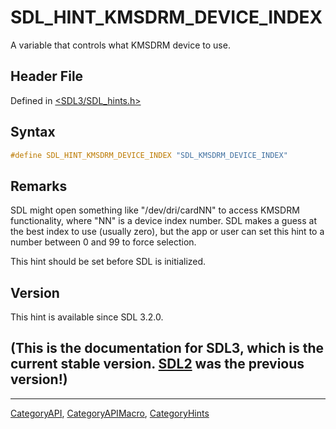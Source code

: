 # SDL_HINT_KMSDRM_DEVICE_INDEX

A variable that controls what KMSDRM device to use.

## Header File

Defined in [<SDL3/SDL_hints.h>](https://github.com/libsdl-org/SDL/blob/main/include/SDL3/SDL_hints.h)

## Syntax

```c
#define SDL_HINT_KMSDRM_DEVICE_INDEX "SDL_KMSDRM_DEVICE_INDEX"
```

## Remarks

SDL might open something like "/dev/dri/cardNN" to access KMSDRM
functionality, where "NN" is a device index number. SDL makes a guess at
the best index to use (usually zero), but the app or user can set this hint
to a number between 0 and 99 to force selection.

This hint should be set before SDL is initialized.

## Version

This hint is available since SDL 3.2.0.

## (This is the documentation for SDL3, which is the current stable version. [SDL2](https://wiki.libsdl.org/SDL2/) was the previous version!)



----
[CategoryAPI](CategoryAPI), [CategoryAPIMacro](CategoryAPIMacro), [CategoryHints](CategoryHints)

